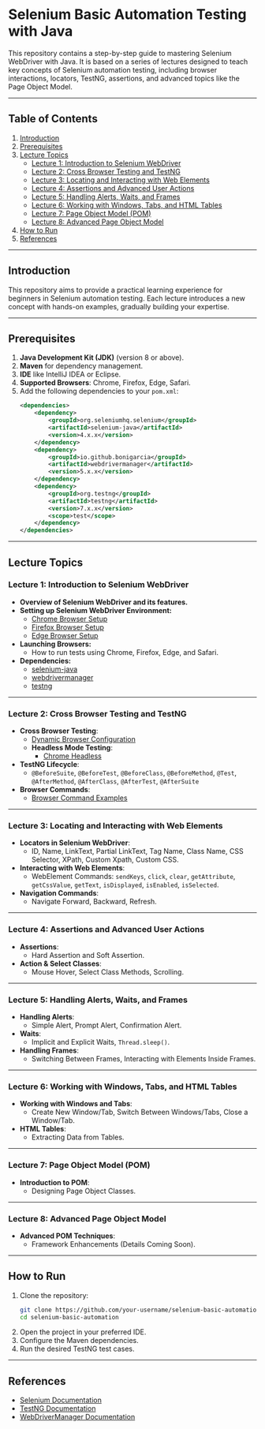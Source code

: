 # Selenium Basic Automation Testing with Java

This repository contains a step-by-step guide to mastering Selenium WebDriver with Java. It is based on a series of lectures designed to teach key concepts of Selenium automation testing, including browser interactions, locators, TestNG, assertions, and advanced topics like the Page Object Model.

---

## Table of Contents

1. [Introduction](#introduction)
2. [Prerequisites](#prerequisites)
3. [Lecture Topics](#lecture-topics)
   - [Lecture 1: Introduction to Selenium WebDriver](#lecture-1-introduction-to-selenium-webdriver)
   - [Lecture 2: Cross Browser Testing and TestNG](#lecture-2-cross-browser-testing-and-testng)
   - [Lecture 3: Locating and Interacting with Web Elements](#lecture-3-locating-and-interacting-with-web-elements)
   - [Lecture 4: Assertions and Advanced User Actions](#lecture-4-assertions-and-advanced-user-actions)
   - [Lecture 5: Handling Alerts, Waits, and Frames](#lecture-5-handling-alerts-waits-and-frames)
   - [Lecture 6: Working with Windows, Tabs, and HTML Tables](#lecture-6-working-with-windows-tabs-and-html-tables)
   - [Lecture 7: Page Object Model (POM)](#lecture-7-page-object-model-pom)
   - [Lecture 8: Advanced Page Object Model](#lecture-8-advanced-page-object-model)
4. [How to Run](#how-to-run)
5. [References](#references)

---

## Introduction

This repository aims to provide a practical learning experience for beginners in Selenium automation testing. Each lecture introduces a new concept with hands-on examples, gradually building your expertise.

---

## Prerequisites

1. **Java Development Kit (JDK)** (version 8 or above).
2. **Maven** for dependency management.
3. **IDE** like IntelliJ IDEA or Eclipse.
4. **Supported Browsers**: Chrome, Firefox, Edge, Safari.
5. Add the following dependencies to your `pom.xml`:
   ```xml
   <dependencies>
       <dependency>
           <groupId>org.seleniumhq.selenium</groupId>
           <artifactId>selenium-java</artifactId>
           <version>4.x.x</version>
       </dependency>
       <dependency>
           <groupId>io.github.bonigarcia</groupId>
           <artifactId>webdrivermanager</artifactId>
           <version>5.x.x</version>
       </dependency>
       <dependency>
           <groupId>org.testng</groupId>
           <artifactId>testng</artifactId>
           <version>7.x.x</version>
           <scope>test</scope>
       </dependency>
   </dependencies>
   ```

---

## Lecture Topics

### Lecture 1: Introduction to Selenium WebDriver
- **Overview of Selenium WebDriver and its features.**
- **Setting up Selenium WebDriver Environment:**
  - [Chrome Browser Setup](browser/ChromeBrowserInit.java)
  - [Firefox Browser Setup](browser/FireFoxBrowserInit.java)
  - [Edge Browser Setup](browser/CrossBrowserInit.java)
- **Launching Browsers:**
  - How to run tests using Chrome, Firefox, Edge, and Safari.
- **Dependencies:**
  - [selenium-java](https://mvnrepository.com/artifact/org.seleniumhq.selenium/selenium-java)
  - [webdrivermanager](https://mvnrepository.com/artifact/io.github.bonigarcia/webdrivermanager)
  - [testng](https://mvnrepository.com/artifact/org.testng/testng)

---

### Lecture 2: Cross Browser Testing and TestNG
- **Cross Browser Testing**:
  - [Dynamic Browser Configuration](browser/CrossBrowserInit.java)
  - **Headless Mode Testing**:
    - [Chrome Headless](browser/HeadlessChrome.java)
- **TestNG Lifecycle**:
  - `@BeforeSuite`, `@BeforeTest`, `@BeforeClass`, `@BeforeMethod`, `@Test`, `@AfterMethod`, `@AfterClass`, `@AfterTest`, `@AfterSuite`
- **Browser Commands**:
  - [Browser Command Examples](browserCommand/BrowserCommandExample.java)

---

### Lecture 3: Locating and Interacting with Web Elements
- **Locators in Selenium WebDriver**:
  - ID, Name, LinkText, Partial LinkText, Tag Name, Class Name, CSS Selector, XPath, Custom Xpath, Custom CSS.
- **Interacting with Web Elements**:
  - WebElement Commands: `sendKeys`, `click`, `clear`, `getAttribute`, `getCssValue`, `getText`, `isDisplayed`, `isEnabled`, `isSelected`.
- **Navigation Commands**:
  - Navigate Forward, Backward, Refresh.

---

### Lecture 4: Assertions and Advanced User Actions
- **Assertions**:
  - Hard Assertion and Soft Assertion.
- **Action & Select Classes**:
  - Mouse Hover, Select Class Methods, Scrolling.

---

### Lecture 5: Handling Alerts, Waits, and Frames
- **Handling Alerts**:
  - Simple Alert, Prompt Alert, Confirmation Alert.
- **Waits**:
  - Implicit and Explicit Waits, `Thread.sleep()`.
- **Handling Frames**:
  - Switching Between Frames, Interacting with Elements Inside Frames.

---

### Lecture 6: Working with Windows, Tabs, and HTML Tables
- **Working with Windows and Tabs**:
  - Create New Window/Tab, Switch Between Windows/Tabs, Close a Window/Tab.
- **HTML Tables**:
  - Extracting Data from Tables.

---

### Lecture 7: Page Object Model (POM)
- **Introduction to POM**:
  - Designing Page Object Classes.

---

### Lecture 8: Advanced Page Object Model
- **Advanced POM Techniques**:
  - Framework Enhancements (Details Coming Soon).

---

## How to Run

1. Clone the repository:
   ```bash
   git clone https://github.com/your-username/selenium-basic-automation.git
   cd selenium-basic-automation
   ```
2. Open the project in your preferred IDE.
3. Configure the Maven dependencies.
4. Run the desired TestNG test cases.

---

## References

- [Selenium Documentation](https://www.selenium.dev/documentation/)
- [TestNG Documentation](https://testng.org/doc/)
- [WebDriverManager Documentation](https://github.com/bonigarcia/webdrivermanager)
